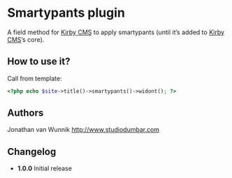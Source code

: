 # Smartypants plugin

A field method for [Kirby CMS](http://getkirby.com) to apply smartypants (until it’s added to [Kirby CMS](http://getkirby.com)’s core).

## How to use it?

Call from template:

```php
<?php echo $site->title()->smartypants()->widont(); ?>
```

## Authors
Jonathan van Wunnik
<http://www.studiodumbar.com>

## Changelog

* **1.0.0** Initial release
